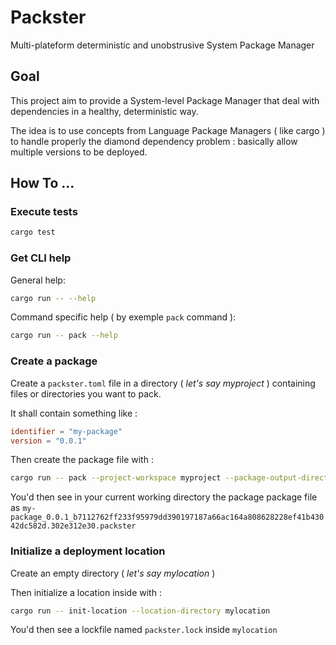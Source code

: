# Packster

Multi-plateform deterministic and unobstrusive System Package Manager

## Goal

This project aim to provide a System-level Package Manager that deal with dependencies in a healthy, deterministic way.

The idea is to use concepts from Language Package Managers ( like cargo ) to handle properly the diamond dependency problem : basically allow multiple versions to be deployed.

## How To ...

### Execute tests

```sh
cargo test
```

### Get CLI help

General help:
```sh
cargo run -- --help
```

Command specific help ( by exemple `pack` command ):
```sh
cargo run -- pack --help
```

### Create a package

Create a `packster.toml` file in a directory ( _let's say myproject_ ) containing files or directories you want to pack.

It shall contain something like :

```toml
identifier = "my-package"
version = "0.0.1"
```

Then create the package file with :

```sh
cargo run -- pack --project-workspace myproject --package-output-directory .
```

You'd then see in your current working directory the package package file as `my-package_0.0.1_b7112762ff233f95979dd390197187a66ac164a808628228ef41b43042dc582d.302e312e30.packster`

### Initialize a deployment location

Create an empty directory ( _let's say mylocation_ )

Then initialize a location inside with :
```sh
cargo run -- init-location --location-directory mylocation
```

You'd then see a lockfile named `packster.lock` inside `mylocation`